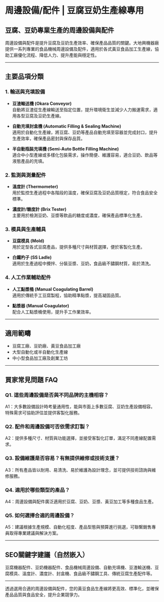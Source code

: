 # 周邊設備/配件 | 豆腐豆奶生產線專用

## 豆腐、豆奶專業生產的周邊設備與配件

周邊設備與配件是提升豆腐及豆奶生產效率、確保產品品質的關鍵。大地興機器廠提供一系列專業的食品機械周邊設備及配件，適用於各式黃豆食品加工生產線，協助工廠優化流程、降低人力、提升產能與穩定性。

---

## 主要品項分類

### 1. 輸送與充填設備

- **豆渣輸送機 (Okara Conveyor)**  
  自動將豆渣從生產線輸送至指定位置，提升環境衛生並減少人力搬運需求，適用各型豆腐及豆奶生產線。

- **自動充填封盒機 (Automatic Filling & Sealing Machine)**  
  適用於自動化生產線，將豆腐、豆奶等產品自動充填至容器並完成封口，提升生產效率，確保產品密封與保存品質。

- **半自動瓶裝充填機 (Semi-Auto Bottle Filling Machine)**  
  適合中小型產線或多樣化包裝需求，操作簡便、維護容易，適合豆奶、飲品等液態產品的充填。

### 2. 監測與測量配件

- **溫度計 (Thermometer)**  
  用於監控生產過程中各階段的溫度，確保豆腐及豆奶品質穩定，符合食品安全標準。

- **濃度計/糖度計 (Brix Tester)**  
  主要用於檢測豆奶、豆漿等飲品的糖度或濃度，確保產品標準化生產。

### 3. 模具與生產輔具

- **豆腐模具 (Mold)**  
  用於定型各式豆腐產品，提供多種尺寸與材質選擇，便於客製化生產。

- **白鐵杓子 (SS Ladle)**  
  適用於生產過程中攪拌、分裝豆漿、豆奶，食品級不鏽鋼材質，易於清洗。

### 4. 人工作業輔助配件

- **人工點漿桶 (Manual Coagulating Barrel)**  
  適用於傳統手工豆腐製程，協助精準點漿，提高凝固品質。

- **點漿器 (Manual Coagulator)**  
  配合人工點漿桶使用，提升手工作業效率。

---

## 適用範疇

- 豆腐工廠、豆奶廠、黃豆食品加工廠
- 大型自動化或半自動化生產線
- 中小型食品加工廠及創業工坊

---

## 買家常見問題 FAQ

### Q1. 這些周邊設備是否與不同品牌的主機相容？
A1：大多數設備設計時考量通用性，能與市面上多數豆腐、豆奶生產設備相容。特殊需求可協助評估並提供客製化服務。

### Q2. 配件和周邊設備可否依需求訂製？
A2：提供多種尺寸、材質與功能選擇，並接受客製化訂單，滿足不同產線配置需求。

### Q3. 設備維護是否容易？有無提供維修或技術支援？
A3：所有產品皆以耐用、易清洗、易於維護為設計理念，並可提供技術諮詢與維修服務。

### Q4. 適用於哪些類型的產品？
A4：周邊設備與配件廣泛適用於豆腐、豆奶、豆漿、黃豆加工等多種食品生產。

### Q5. 如何選擇合適的周邊設備？
A5：建議根據生產規模、自動化程度、產品型態與預算進行挑選，可聯繫銷售專員取得專業建議與解決方案。

---

## SEO關鍵字建議（自然嵌入）

豆腐機器配件、豆奶機器配件、食品機械周邊設備、自動充填機、豆渣輸送機、豆腐模具、溫度計、濃度計、封盒機、食品級不鏽鋼工具、傳統豆腐生產配件等。

---

透過選用合適的周邊設備與配件，您的黃豆食品生產線將更高效、標準化，並確保產品品質與食品安全，提升企業競爭力。
